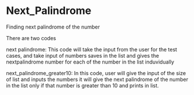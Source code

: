 # Next_Palindrome
Finding next palindrome of the number

There are two codes

next palindrome:
This code will take the input from the user for the test cases, and take input of numbers
saves in the list and gives the nextpalindrome  number for each of the number in the list induvidually

next_palindrome_greater10:
In this code, user will give the input of the size of list and inputs the numbers
it will give the next palindrome of the number in the list only if that number is greater than 10 and prints in list.
